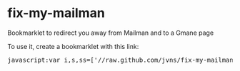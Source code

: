 fix-my-mailman
==============

Bookmarklet to redirect you away from Mailman and to a Gmane page

To use it, create a bookmarklet with this link:

<pre>
javascript:var i,s,ss=['//raw.github.com/jvns/fix-my-mailman/master/fix-my-mailman.js','//ajax.googleapis.com/ajax/libs/jquery/1.11.0/jquery.min.js'];for(i=0;i!=ss.length;i++){s=document.createElement('script');s.src=ss[i];document.body.appendChild(s);}void(0);
<pre>
